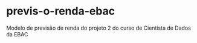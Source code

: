 # previs-o-renda-ebac
Modelo de previsão de renda do projeto 2 do curso de Cientista de Dados da EBAC
